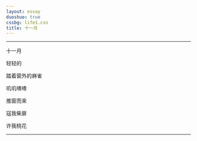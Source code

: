 ```yaml
---
layout: essay
duoshuo: true
cssbg: life1.css
title: 十一月
---
```


----------

十一月

轻轻的

踏着窗外的麻雀

叽叽喳喳

推窗而来

寇我柴扉

许我桃花


>>

---------

